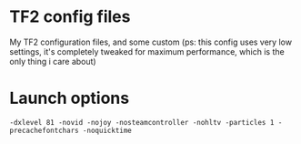 # TF2 config files
My TF2 configuration files, and some custom
(ps: this config uses very low settings, it's completely tweaked for maximum performance, which is the only thing i care about)

# Launch options
```
-dxlevel 81 -novid -nojoy -nosteamcontroller -nohltv -particles 1 -precachefontchars -noquicktime
```
